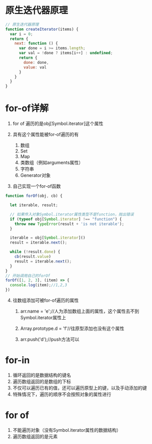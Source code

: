 # 原生迭代器原理
````javascript
// 原生迭代器原理
function createIterator(items) {
  var i = 0;
  return {
    next: function () {
      var done = i >= items.length;
      var val = !done ? items[i++] : undefined;
      return {
        done: done,
        value: val
      }
    }
  }
}
````
# for-of详解

1. for of 遍历的是obj[Symbol.iterator]这个属性

2. 具有这个属性能被for-of遍历的有

   1. 数组
   2. Set
   3. Map
   4. 类数组（例如arguments属性）
   5. 字符串
   6. Generator对象

3. 自己实现一个for-of函数
````javascript
function forOf(obj, cb) {

  let iterable, result;

  // 如果传入对象Symbol.iterator属性类型不是function，抛出错误
  if (typeof obj[Symbol.iterator] !== "function") {
    throw new TypeError(result + 'is not iterable');
  }

  iterable = obj[Symbol.iterator]()
  result = iterable.next();

  while (!result.done) {
    cb(result.value)
    result = iterable.next();
  }
}
// 开始调用自己的forOf
forOf([1, 2, 3], (item) => {
  console.log(item);//1,2,3
})
````

4. 往数组添加可被for-of遍历的属性
  
     1. arr.name = 'e';//人为添加数组上面的属性，这个属性去不到Symbol.iterator属性上

     2. Array.prototype.d = 'f'//往原型添加也没有这个属性

     3. arr.push('d');//push方法可以

# for-in
1. 循环返回的是数据结构的键名
2. 遍历数组返回的是数组的下标
3. 不仅可以遍历已有的值，还可以遍历原型上的键，以及手动添加的键
4. 特殊情况下，遍历的顺序不会按照对象的属性进行

# for of
1. 不能遍历对象（没有Symbol.iterator属性的数据结构）
2. 遍历数组返回的是元素
